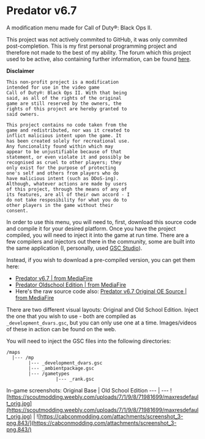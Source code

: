 # Predator v6.7
A modification menu made for Call of Duty®: Black Ops II.

This project was not actively commited to GitHub, it was only commited post-completion. This is my first personal programming project and therefore not made to the best of my ability. The forum which this project used to be active, also containing further information, can be found [here](https://www.nextgenupdate.com/forums/black-ops-2-gsc-mods-scripts/843778-source-predator-v6-7-original-oldschool-base-non-host-end-game-blocker-1.html).

__Disclaimer__
```
This non-profit project is a modification 
intended for use in the video game
Call of Duty®: Black Ops II. With that being
said, as all of the rights of the original
game are still reserved by the owners, the
rights of this project are hereby granted to
said owners.

This project contains no code taken from the
game and redistributed, nor was it created to 
inflict malicious intent upon the game. It
has been created solely for recreational use.
Any funcionality found within which may
appear to be unjustifiable because of that
statement, or even violate it and possibly be
recognised as cruel to other players; they
only exist for the purpose of protecting
one's self and others from players who do
have malicious intent (such as DDoS-ing).
Although, whatever actions are made by users
of this project, through the means of any of
its features, are all of their own accord - I
do not take resposibility for what you do to
other players in the game without their
consent.
```

In order to use this menu, you will need to, first, download this source code and compile it for your desired platform. Once you have the project compiled, you will need to inject it into the game at run time. There are a few compilers and injectors out there in the community, some are built into the same application (I, personally, used [GSC Studio](https://www.mediafire.com/folder/4jp64m1x74kks/Black_Ops_2_-_GSC_Studio)).

Instead, if you wish to download a pre-compiled version, you can get them here:
* [Predator v6.7 | from MediaFire](https://www.mediafire.com/file/z2nokjyyzf9gn75/Predator_v6.7.rar/file)
* [Predator Oldschool Edition | from MediaFire](https://www.mediafire.com/file/oc36np7opuk1rng/Predator_Oldschool_Edition.rar/file)
* Here's the raw source code also: [Predator v6.7 Original OE Source | from MediaFire](https://www.mediafire.com/file/4jhueyepb6phuxs/Predator_v6.7_Original_OE_Source.rar/file)

There are two different visual layouts: Original and Old School Edition. Inject the one that you wish to use - both are compiled as `_development_dvars.gsc`, but you can only use one at a time. Images/videos of these in action can be found on the web.

You will need to inject the GSC files into the following directories:
```
/maps
  |--- /mp
        |--- _development_dvars.gsc
        |--- _ambientpackage.gsc
        |--- /gametypes
                  |--- _rank.gsc
```

In-game screenshots:
Original Base | Old School Edition
--- | ---
![https://scoutmodding.weebly.com/uploads/7/1/9/8/71981699/maxresdefault_orig.jpg](https://scoutmodding.weebly.com/uploads/7/1/9/8/71981699/maxresdefault_orig.jpg) | ![https://cabconmodding.com/attachments/screenshot_3-png.843/](https://cabconmodding.com/attachments/screenshot_3-png.843/)


